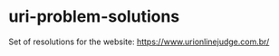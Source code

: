 uri-problem-solutions
=====================

Set of resolutions for the website: https://www.urionlinejudge.com.br/